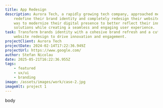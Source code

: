 ```yaml
---
title: App Redesign
description: Aurora Tech, a rapidly growing tech company, approached me to
    redefine their brand identity and completely redesign their website. The goal
    was to modernize their digital presence to better reflect their innovative
    solutions while creating a seamless and engaging user experience.
task: Transform brands identity with a cohesive brand refresh and a cutting-edge
    website redesign to drive innovation and engagement.
projectClient: Aurora Tech
projectDate: 2024-02-14T17:22:36.949Z
projectUrl: https://www.google.com/
author: Stefan Nicolau
date: 2025-05-21T16:22:36.955Z
tags:
    - featured
    - ux/ui
    - branding
image: /assets/images/work/case-2.jpg
imageAlt: project 1
---
```


b﻿ody

